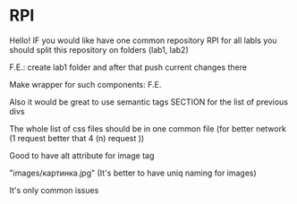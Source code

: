# RPI

Hello! IF you would like have one common repository RPI for all labls you should split this repository on folders (lab1, lab2)

F.E.: create lab1 folder and after that push current changes there

Make wrapper for such components: 
F.E.
  <main>
    <div class="banner">
    <div class="third-box" id="third-left">
    <ul class="pic-box">
    <div class="info-text">
  </main>
      
Also it would be great to use semantic tags SECTION for the list of previous divs

The whole list of css files should be in one common file (for better network (1 request better that 4 (n) request ))

Good to have alt attribute for image tag  

"images/картинка.jpg"  (It's better to have uniq naming for images)

It's only common issues
